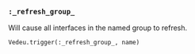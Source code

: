 ### `:_refresh_group_`
Will cause all interfaces in the named group to refresh.

    Vedeu.trigger(:_refresh_group_, name)

